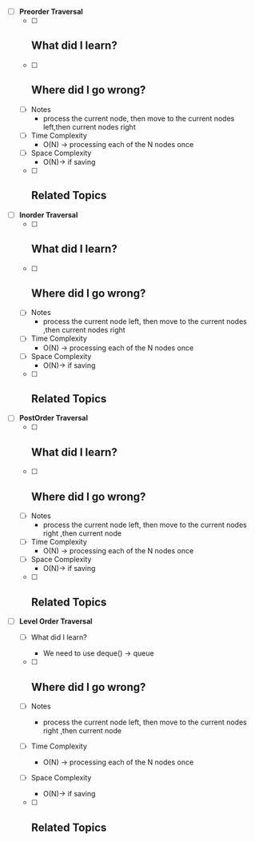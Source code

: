 

- [ ] **Preorder Traversal** 
    - [ ] What did I learn?
        - 
    - [ ] Where did I go wrong?
        - 
    - [ ] Notes
        - process the current node, then move to the current nodes  left,then current nodes right
    - [ ] Time Complexity
        - O(N) -> processing each of the N nodes once
    - [ ] Space Complexity
        - O(N)-> if saving
    - [ ] Related Topics
        - 

- [ ] **Inorder Traversal** 
    - [ ] What did I learn?
        - 
    - [ ] Where did I go wrong?
        - 
    - [ ] Notes
        - process the current node left, then move to the current nodes ,then current nodes right
    - [ ] Time Complexity
        - O(N) -> processing each of the N nodes once
    - [ ] Space Complexity
        - O(N)-> if saving
    - [ ] Related Topics
        - 

- [ ] **PostOrder Traversal** 
    - [ ] What did I learn?
        - 
    - [ ] Where did I go wrong?
        - 
    - [ ] Notes
        - process the current node left, then move to the current nodes right ,then current node 
    - [ ] Time Complexity
        - O(N) -> processing each of the N nodes once
    - [ ] Space Complexity
        - O(N)-> if saving
    - [ ] Related Topics
        - 

- [ ] **Level Order Traversal** 
    - [ ] What did I learn?
        - We need to use deque() -> queue
    - [ ] Where did I go wrong?
        - 
    - [ ] Notes
        - process the current node left, then move to the current nodes right ,then current node 
    - [ ] Time Complexity
        - O(N) -> processing each of the N nodes once
    - [ ] Space Complexity
        - O(N)-> if saving
    - [ ] Related Topics
        - 

